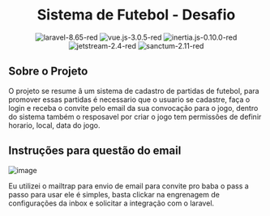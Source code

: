 <h1 align="center">Sistema de Futebol - Desafio</h1>

<p align="center">
    <img src="https://img.shields.io/badge/laravel-8.65-red" alt="laravel-8.65-red">
    <img src="https://img.shields.io/badge/vue.js-3.0.5-red" alt="vue.js-3.0.5-red">
    <img src="https://img.shields.io/badge/inertia.js-0.10.0-red" alt="inertia.js-0.10.0-red">
    <img src="https://img.shields.io/badge/jetstream-2.4-red" alt="jetstream-2.4-red">
    <img src="https://img.shields.io/badge/sanctum-2.11-red" alt="sanctum-2.11-red">
</p>

## Sobre o Projeto

O projeto se resume â um sistema de cadastro de partidas de futebol, para promover essas partidas é necessario que o usuario se cadastre, faça o login e receba o convite pelo email da sua convocação para o jogo, dentro do sistema também o resposavel por criar o jogo tem permissões de definir horario, local, data do jogo.

## Instruções para questão do email

![image](https://user-images.githubusercontent.com/55728703/138889483-88170f3b-b858-4d2d-93cf-ceb6d63788d2.png)

Eu utilizei o mailtrap para envio de email para convite pro baba o pass a passo para usar ele é simples, basta clickar na engrenagem de configurações da inbox e solicitar a integração com o laravel.



